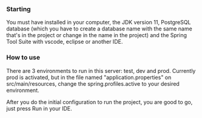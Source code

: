 ### Starting
You must have installed in your computer, the JDK version 11, PostgreSQL database (which you have to create a database name with the same name that's in 
the project or change in the name in the project)
and the Spring Tool Suite with vscode, eclipse or another IDE.

### How to use
There are 3 environments to run in this server: test, dev and prod.
Currently prod is activated, but in the file named "application.properties" on src/main/resources, change the spring.profiles.active to your desired environment.

After you do the initial configuration to run the project, you are good to go, just press Run in your IDE.
